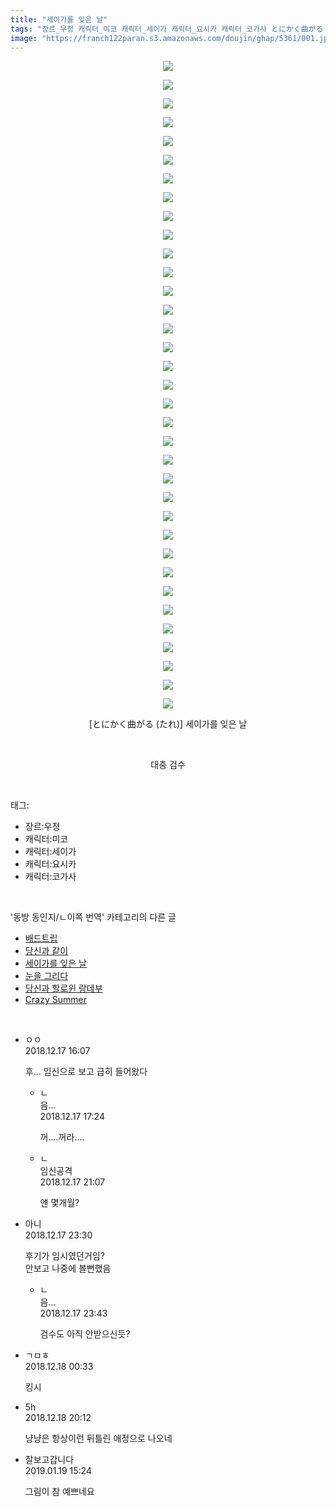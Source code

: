 ```yaml
---
title: "세이가를 잊은 날"
tags: "장르_우정 캐릭터_미코 캐릭터_세이가 캐릭터_요시카 캐릭터_코가사 とにかく曲がる たれ 동방_동인지／ㄴ이쪽_번역"
image: "https://franch122paran.s3.amazonaws.com/doujin/ghap/5361/001.jpg"
---
```

<div class="article">
<p style="text-align: center; clear: none; float: none;"><img src="{{ site.imgserver7 }}/ghap/5361/001.jpg"/></p>
<p style="text-align: center; clear: none; float: none;"><img src="{{ site.imgserver7 }}/ghap/5361/002.jpg"/></p>
<p style="text-align: center; clear: none; float: none;"><img src="{{ site.imgserver7 }}/ghap/5361/003.jpg"/></p>
<p style="text-align: center; clear: none; float: none;"><img src="{{ site.imgserver7 }}/ghap/5361/004.jpg"/></p>
<p style="text-align: center; clear: none; float: none;"><img src="{{ site.imgserver7 }}/ghap/5361/005.jpg"/></p>
<p style="text-align: center; clear: none; float: none;"><img src="{{ site.imgserver7 }}/ghap/5361/006.jpg"/></p>
<p style="text-align: center; clear: none; float: none;"><img src="{{ site.imgserver7 }}/ghap/5361/007.jpg"/></p>
<p style="text-align: center; clear: none; float: none;"><img src="{{ site.imgserver7 }}/ghap/5361/008.jpg"/></p>
<p style="text-align: center; clear: none; float: none;"><img src="{{ site.imgserver7 }}/ghap/5361/009.jpg"/></p>
<p style="text-align: center; clear: none; float: none;"><img src="{{ site.imgserver7 }}/ghap/5361/010.jpg"/></p>
<p style="text-align: center; clear: none; float: none;"><img src="{{ site.imgserver7 }}/ghap/5361/011.jpg"/></p>
<p style="text-align: center; clear: none; float: none;"><img src="{{ site.imgserver7 }}/ghap/5361/012.jpg"/></p>
<p style="text-align: center; clear: none; float: none;"><img src="{{ site.imgserver7 }}/ghap/5361/013.jpg"/></p>
<p style="text-align: center; clear: none; float: none;"><img src="{{ site.imgserver7 }}/ghap/5361/014.jpg"/></p>
<p style="text-align: center; clear: none; float: none;"><img src="{{ site.imgserver7 }}/ghap/5361/015.jpg"/></p>
<p style="text-align: center; clear: none; float: none;"><img src="{{ site.imgserver7 }}/ghap/5361/016.jpg"/></p>
<p style="text-align: center; clear: none; float: none;"><img src="{{ site.imgserver7 }}/ghap/5361/017.jpg"/></p>
<p style="text-align: center; clear: none; float: none;"><img src="{{ site.imgserver7 }}/ghap/5361/018.jpg"/></p>
<p style="text-align: center; clear: none; float: none;"><img src="{{ site.imgserver7 }}/ghap/5361/019.jpg"/></p>
<p style="text-align: center; clear: none; float: none;"><img src="{{ site.imgserver7 }}/ghap/5361/020.jpg"/></p>
<p style="text-align: center; clear: none; float: none;"><img src="{{ site.imgserver7 }}/ghap/5361/021.jpg"/></p>
<p style="text-align: center; clear: none; float: none;"><img src="{{ site.imgserver7 }}/ghap/5361/022.jpg"/></p>
<p style="text-align: center; clear: none; float: none;"><img src="{{ site.imgserver7 }}/ghap/5361/023.jpg"/></p>
<p style="text-align: center; clear: none; float: none;"><img src="{{ site.imgserver7 }}/ghap/5361/024.jpg"/></p>
<p style="text-align: center; clear: none; float: none;"><img src="{{ site.imgserver7 }}/ghap/5361/025.jpg"/></p>
<p style="text-align: center; clear: none; float: none;"><img src="{{ site.imgserver7 }}/ghap/5361/026.jpg"/></p>
<p style="text-align: center; clear: none; float: none;"><img src="{{ site.imgserver7 }}/ghap/5361/027.jpg"/></p>
<p style="text-align: center; clear: none; float: none;"><img src="{{ site.imgserver7 }}/ghap/5361/028.jpg"/></p>
<p style="text-align: center; clear: none; float: none;"><img src="{{ site.imgserver7 }}/ghap/5361/029.jpg"/></p>
<p style="text-align: center; clear: none; float: none;"><img src="{{ site.imgserver7 }}/ghap/5361/030.jpg"/></p>
<p style="text-align: center; clear: none; float: none;"><img src="{{ site.imgserver7 }}/ghap/5361/031.jpg"/></p>
<p style="text-align: center; clear: none; float: none;"><img src="{{ site.imgserver7 }}/ghap/5361/032.jpg"/></p>
<p style="text-align: center; clear: none; float: none;"><img src="{{ site.imgserver7 }}/ghap/5361/033.jpg"/></p>
<p style="text-align: center; clear: none; float: none;"><img src="{{ site.imgserver7 }}/ghap/5361/034.jpg"/></p>
<p style="text-align: center; clear: none; float: none;"><img src="{{ site.imgserver7 }}/ghap/5361/035.jpg"/></p>
<p style="text-align: center; clear: none; float: none;">[とにかく曲がる (たれ)] 세이가를 잊은 날</p>
<p style="text-align: center; clear: none; float: none;"><br/></p>
<p style="text-align: center; clear: none; float: none;">대충 검수</p>
</div><br/>
<div class="tagTrail">
<p>태그: </p>
<ul>
<li>장르:우정</li>
<li>캐릭터:미코</li>
<li>캐릭터:세이가</li>
<li>캐릭터:요시카</li>
<li>캐릭터:코가사</li>
</ul>
</div><br/>
<div class="another">
<p>'동방 동인지/ㄴ이쪽 번역' 카테고리의 다른 글</p>
<ul>
<li><a href="/ghap_5415">배드트립</a></li>
<li><a href="/ghap_5396">당신과 같이</a></li>
<li><a href="/ghap_5361">세이가를 잊은 날</a></li>
<li><a href="/ghap_5326">눈을 그리다</a></li>
<li><a href="/ghap_4994">당신과 할로윈 랑데부</a></li>
<li><a href="/ghap_4875">Crazy Summer</a></li>
</ul>
</div><br/>
<div class="comment">
<ul>
<li class="cb_thumb_off" id="comment15387901">
<div class="cb_comment_area">
<div class="cb_info_area">
<div class="cb_section">
<span class="cb_nick_name">ㅇㅇ</span>
</div>
<div class="cb_section">
<span class="cb_date">2018.12.17 16:07 </span>
</div>
</div>
<div class="cb_dsc_comment">
<p class="cb_dsc">
											후… 임신으로 보고 급히 들어왔다
										</p>
</div>
<ul>
<li class="cb_thumb_off" id="comment15387931">
<span class="cb_bu_subnode">ㄴ</span>
<div class="cb_comment_area">
<div class="cb_info_area">
<div class="cb_section">
<span class="cb_nick_name">음...</span>
</div>
<div class="cb_section">
<span class="cb_date">2018.12.17 17:24 </span>
</div>
</div>
<div class="cb_dsc_comment">
<p class="cb_dsc">
																꺼....꺼라....
															</p>
</div>
</div>
</li>
<li class="cb_thumb_off" id="comment15388027">
<span class="cb_bu_subnode">ㄴ</span>
<div class="cb_comment_area">
<div class="cb_info_area">
<div class="cb_section">
<span class="cb_nick_name">임신공격</span>
</div>
<div class="cb_section">
<span class="cb_date">2018.12.17 21:07 </span>
</div>
</div>
<div class="cb_dsc_comment">
<p class="cb_dsc">
																얜 몇개월?
															</p>
</div>
</div>
</li>
</ul>
</div></li>
<li class="cb_thumb_off" id="comment15388113">
<div class="cb_comment_area">
<div class="cb_info_area">
<div class="cb_section">
<span class="cb_nick_name">아니</span>
</div>
<div class="cb_section">
<span class="cb_date">2018.12.17 23:30 </span>
</div>
</div>
<div class="cb_dsc_comment">
<p class="cb_dsc">
											후기가 임시였던거임?<br/>
안보고 나중에 볼뻔했음
										</p>
</div>
<ul>
<li class="cb_thumb_off" id="comment15388124">
<span class="cb_bu_subnode">ㄴ</span>
<div class="cb_comment_area">
<div class="cb_info_area">
<div class="cb_section">
<span class="cb_nick_name">음...</span>
</div>
<div class="cb_section">
<span class="cb_date">2018.12.17 23:43 </span>
</div>
</div>
<div class="cb_dsc_comment">
<p class="cb_dsc">
																검수도 아직 안받으신듯?
															</p>
</div>
</div>
</li>
</ul>
</div></li>
<li class="cb_thumb_off" id="comment15388137">
<div class="cb_comment_area">
<div class="cb_info_area">
<div class="cb_section">
<span class="cb_nick_name">ㄱㅁㅎ</span>
</div>
<div class="cb_section">
<span class="cb_date">2018.12.18 00:33 </span>
</div>
</div>
<div class="cb_dsc_comment">
<p class="cb_dsc">
											킹시
										</p>
</div>
</div></li>
<li class="cb_thumb_off" id="comment15388666">
<div class="cb_comment_area">
<div class="cb_info_area">
<div class="cb_section">
<span class="cb_nick_name">5h</span>
</div>
<div class="cb_section">
<span class="cb_date">2018.12.18 20:12 </span>
</div>
</div>
<div class="cb_dsc_comment">
<p class="cb_dsc">
											냥냥은 항상이런 뒤틀린 애정으로 나오네
										</p>
</div>
</div></li>
<li class="cb_thumb_off" id="comment15414646">
<div class="cb_comment_area">
<div class="cb_info_area">
<div class="cb_section">
<span class="cb_nick_name">잘보고갑니다</span>
</div>
<div class="cb_section">
<span class="cb_date">2019.01.19 15:24 </span>
</div>
</div>
<div class="cb_dsc_comment">
<p class="cb_dsc">
											그림이 참 예쁘네요
										</p>
</div>
</div></li>
</ul>
</div><br/>
